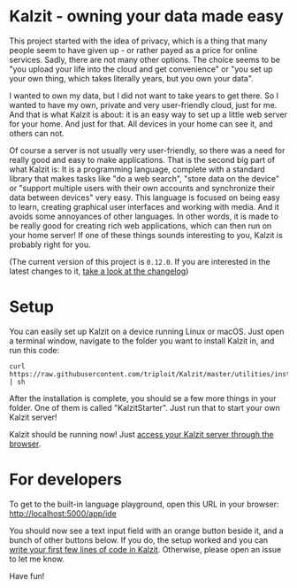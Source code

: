 # Kalzit - owning your data made easy

This project started with the idea of privacy, which is a thing that many people seem to have given up - or rather payed as a price for online services.
Sadly, there are not many other options. The choice seems to be "you upload your life into the cloud and get convenience" or "you set up your own thing, which takes literally years, but you own your data".

I wanted to own my data, but I did not want to take years to get there.
So I wanted to have my own, private and very user-friendly cloud, just for me. And that is what Kalzit is about: it is an easy way to set up a little web server for your home. And just for that. All devices in your home can see it, and others can not. 

Of course a server is not usually very user-friendly, so there was a need for really good and easy to make applications. That is the second big part of what Kalzit is:
It is a programming language, complete with a standard library that makes tasks like "do a web search", "store data on the device" or "support multiple users with their own accounts and synchronize their data between devices" very easy.
This language is focused on being easy to learn, creating graphical user interfaces and working with media. And it avoids some annoyances of other languages. In other words, it is made to be really good for creating rich web applications, which can then run on your home server!
If one of these things sounds interesting to you, Kalzit is probably right for you.

(The current version of this project is `0.12.0`. If you are interested in the latest changes to it, [take a look at the changelog](/docs/changelog/0.12.0.md))

# Setup

You can easily set up Kalzit on a device running Linux or macOS.
Just open a terminal window, navigate to the folder you want to install Kalzit in, and run this code:

```
curl https://raw.githubusercontent.com/triploit/Kalzit/master/utilities/installer/main.sh | sh
```

After the installation is complete, you should se a few more things in your folder. One of them is called "KalzitStarter". Just run that to start your own Kalzit server!

Kalzit should be running now! Just [access your Kalzit server through the browser](http://localhost:5000/).

# For developers

To get to the built-in language playground, open this URL in your browser: [http://localhost:5000/app/ide](http://localhost:5000/app/ide)

You should now see a text input field with an orange button beside it, and a bunch of other buttons below.
If you do, the setup worked and you can [write your first few lines of code in Kalzit](http://localhost:5000/docs/tutorial/babysteps.md).
Otherwise, please open an issue to let me know.

Have fun!
